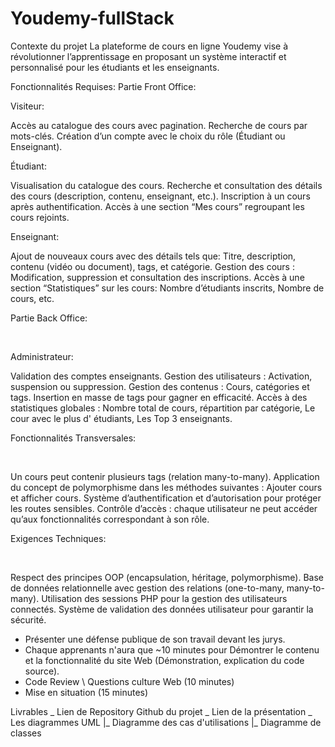 # Youdemy-fullStack

Contexte du projet
La plateforme de cours en ligne Youdemy vise à révolutionner l’apprentissage en proposant un système interactif et personnalisé pour les étudiants et les enseignants.

Fonctionnalités Requises:
Partie Front Office:

Visiteur:

Accès au catalogue des cours avec pagination.
Recherche de cours par mots-clés.
Création d’un compte avec le choix du rôle (Étudiant ou Enseignant).
​

Étudiant:

Visualisation du catalogue des cours.
Recherche et consultation des détails des cours (description, contenu, enseignant, etc.).
Inscription à un cours après authentification.
Accès à une section “Mes cours” regroupant les cours rejoints.
​

Enseignant:

Ajout de nouveaux cours avec des détails tels que:
Titre, description, contenu (vidéo ou document), tags, et catégorie.
Gestion des cours :
Modification, suppression et consultation des inscriptions.
Accès à une section “Statistiques” sur les cours:
Nombre d’étudiants inscrits, Nombre de cours, etc.
​

Partie Back Office:

​

Administrateur:

Validation des comptes enseignants.
Gestion des utilisateurs :
Activation, suspension ou suppression.
Gestion des contenus :
Cours, catégories et tags.
Insertion en masse de tags pour gagner en efficacité.
Accès à des statistiques globales :
Nombre total de cours, répartition par catégorie, Le cour avec le plus d' étudiants, Les Top 3 enseignants.
​

Fonctionnalités Transversales:

​

Un cours peut contenir plusieurs tags (relation many-to-many).
Application du concept de polymorphisme dans les méthodes suivantes : Ajouter cours et afficher cours.
Système d’authentification et d’autorisation pour protéger les routes sensibles.
Contrôle d’accès : chaque utilisateur ne peut accéder qu’aux fonctionnalités correspondant à son rôle.
​

Exigences Techniques:

​

Respect des principes OOP (encapsulation, héritage, polymorphisme).
Base de données relationnelle avec gestion des relations (one-to-many, many-to-many).
Utilisation des sessions PHP pour la gestion des utilisateurs connectés.
Système de validation des données utilisateur pour garantir la sécurité.
​
- Présenter une défense publique de son travail devant les jurys.
- Chaque apprenants n'aura que ~10 minutes pour Démontrer le contenu et la fonctionnalité du site Web (Démonstration, explication du code source).
- Code Review \ Questions culture Web (10 minutes)
- Mise en situation (15 minutes)

Livrables
_ Lien de Repository Github du projet 
_ Lien de la présentation
_ Les diagrammes UML
  |_ Diagramme des cas d'utilisations
  |_ Diagramme de classes
